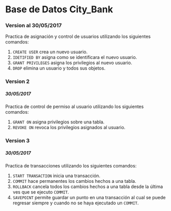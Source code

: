 <h1>Base de Datos City_Bank</h1>
<h3>Version al 30/05/2017</h3>
Practica de asignación y control de usuarios utilizando los siguientes comandos:

1. <code>CREATE USER</code> crea un nuevo usuario.
2. <code>IDETIFIED BY</code> asigna como se identificara el nuevo usuario.
3. <code>GRANT PRIVILEGES</code> asigna los privilegios al nuevo usuario.
4. <code>DROP</code> elimina un usuario y todos sus objetos.

<h3>Version 2</h3>
<h5>30/05/2017</h5>
Practica de control de permiso al usuario utilizando los siguientes comandos:

1. <code>GRANT ON</code> asigna privilegios sobre una tabla.
2. <code>REVOKE ON</code> revoca los privilegios asignados al usuario.

<h3>Version 3</h3>
<h5>30/05/2017</h5>
Practica de transacciones utilizando los siguientes comandos:

1. <code>START TRANSACTION</code> inicia una transacción.
2. <code>COMMIT</code> hace permanentes los cambios hechos a una tabla.
3. <code>ROLLBACK</code> cancela todos los cambios hechos a una tabla desde la última ves que se ejecuto <code>COMMIT</code>.
4. <code>SAVEPOINT</code> permite guardar un punto en una transacción al cual se puede regresar siempre y cuando no se haya ejecutado un <code>COMMIT</code>.
